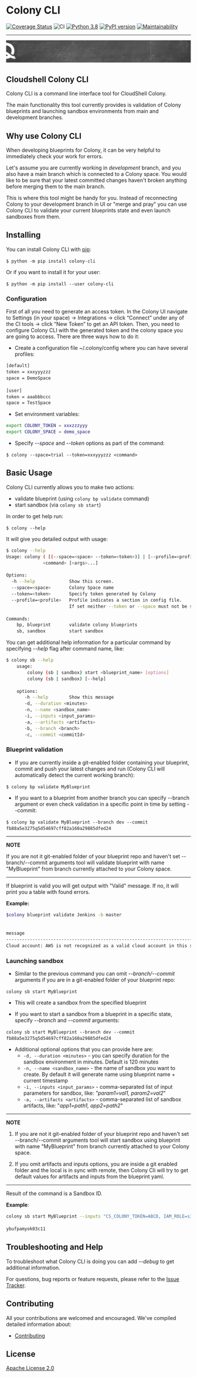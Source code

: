 # Colony CLI

[![Coverage Status](https://coveralls.io/repos/github/QualiSystemsLab/colony-cli/badge.svg?branch=dev)](https://coveralls.io/github/QualiSystemsLab/colony-cli?branch=dev)
![CI](https://github.com/QualiSystemsLab/colony-cli/workflows/CI/badge.svg)
[![Python 3.8](https://img.shields.io/badge/python-3.8-blue.svg)](https://www.python.org/downloads/release/python-380/)
[![PyPI version](https://badge.fury.io/py/colony-cli.svg)](https://badge.fury.io/py/colony-cli)
[![Maintainability](https://api.codeclimate.com/v1/badges/5a9f730163de9b6231e6/maintainability)](https://codeclimate.com/github/QualiSystemsLab/colony-cli/maintainability)


---

![quali](quali.png)

## Cloudshell Colony CLI

Colony CLI is a command line interface tool for CloudShell Colony.

The main functionality this tool currently provides is validation of Colony blueprints and launching sandbox environments from main and development branches.

## Why use Colony CLI

When developing blueprints for Colony, it can be very helpful to immediately check your work for errors.

Let's assume you are currently working in *development* branch, and you also have a main branch which is connected
to a Colony space. You would like to be sure that your latest committed changes haven't broken anything before merging them to
the main branch.

This is where this tool might be handy for you. Instead of reconnecting Colony to your development branch in UI or "merge and pray" you can
use Colony CLI to validate your current blueprints state and even launch sandboxes from them.

## Installing

You can install Colony CLI with [pip](https://pip.pypa.io/en/stable/):

`$ python -m pip install colony-cli`

Or if you want to install it for your user:

`$ python -m pip install --user colony-cli`

### Configuration

First of all you need to generate an access token. In the Colony UI navigate to Settings (in your space) -> Integrations -> click “Connect” under any of the CI tools -> click “New Token” to get an API token.
Then, you need to configure Colony CLI with the generated token and the colony space you are going to access.
There are three ways how to do it:

* Create a configuration file ~/.colony/config where you can have several profiles:

```bash
[default]
token = xxxyyyzzz
space = DemoSpace

[user]
token = aaabbbccc
space = TestSpace
```


* Set environment variables:

```bash
export COLONY_TOKEN = xxxzzzyyy
export COLONY_SPACE = demo_space
```

* Specify _--space_ and _--token_ options as part of the command:

`$ colony --space=trial --token=xxxyyyzzz <command>`



## Basic Usage

Colony CLI currently allows you to make two actions:

- validate blueprint (using `colony bp validate` command)
- start sandbox (via `colony sb start`)

In order to get help run:

`$ colony --help`

It will give you detailed output with usage:

```bash
$ colony --help
Usage: colony ( [(--space=<space> --token=<token>)] | [--profile=<profile>] ) [--help] [--debug]
              <command> [<args>...]

Options:
  -h --help             Show this screen.
  --space=<space>       Colony Space name
  --token=<token>       Specify token generated by Colony
  --profile=<profile>   Profile indicates a section in config file.
                        If set neither --token or --space must not be specified.

Commands:
    bp, blueprint       validate colony blueprints
    sb, sandbox         start sandbox
```

You can get additional help information for a particular command by specifying *--help* flag after command name, like:

```bash
$ colony sb --help
    usage:
        colony (sb | sandbox) start <blueprint_name> [options]
        colony (sb | sandbox) [--help]

    options:
       -h --help        Show this message
       -d, --duration <minutes>
       -n, --name <sandbox_name>
       -i, --inputs <input_params>
       -a, --artifacts <artifacts>
       -b, --branch <branch>
       -c, --commit <commitId>
```

### Blueprint validation

* If you are currently inside a git-enabled folder containing your blueprint, commit and push your latest changes and run (Colony CLI will automatically detect the current working branch):

`$ colony bp validate MyBlueprint`

* If you want to a blueprint from another branch you can specify --branch argument or even check validation in a
specific point in time by setting --commit:

`$ colony bp validate MyBlueprint --branch dev --commit fb88a5e3275q5d54697cff82a160a29885dfed24`

---
**NOTE**

If you are not it git-enabled folder of your blueprint repo and haven't set --branch/--commit arguments tool will
validate blueprint with name "MyBlueprint" from branch currently attached to your Colony space.

---

If blueprint is valid you will get output with "Valid" message. If no, it will print you a table with found errors.

**Example:**

```bash
$colony blueprint validate Jenkins -b master


message                                                                      name                             code
---------------------------------------------------------------------------  -------------------------------  -------------------------------
Cloud account: AWS is not recognized as a valid cloud account in this space  Blueprint unknown cloud account  BLUEPRINT_UNKNOWN_CLOUD_ACCOUNT
```

### Launching sandbox

* Similar to the previous command you can omit *--branch/--commit* arguments if you are in a git-enabled folder of your blueprint repo:

`colony sb start MyBlueprint`

* This will create a sandbox from the specified blueprint

* If you want to start a sandbox from a blueprint in a specific state, specify _--branch_ and _--commit_ arguments:

`colony sb start MyBlueprint --branch dev --commit fb88a5e3275q5d54697cff82a160a29885dfed24`

* Additional optional options that you can provide here are:
  * `-d, --duration <minutes>` - you can specify duration for the sandbox environment in minutes. Default is 120 minutes
  * `-n, --name <sandbox_name>` - the name of sandbox you want to create. By default it will generate name using blueprint name + current timestamp
  * `-i, --inputs <input_params>` - comma-separated list of input parameters for sandbox, like: _"param1=val1, param2=val2_"
  * `-a, --artifacts <artifacts>` - comma-separated list of sandbox artifacts, like: "_app1=path1, app2=path2_"
  
---
**NOTE**

1. If you are not it git-enabled folder of your blueprint repo and haven't set --branch/--commit arguments tool will
start sandbox using blueprint with name "MyBlueprint" from branch currently attached to your Colony space.

2. If you omit artifacts and inputs options, you are inside a git enabled folder and the local is in sync with remote,
then Colony Cli will try to get default values for artifacts and inputs from the blueprint yaml.
---

Result of the command is a Sandbox ID.

**Example**:

```bash
colony sb start MyBlueprint --inputs "CS_COLONY_TOKEN=ABCD, IAM_ROLE=s3access-profile, BUCKET_NAME=abc"

ybufpamyok03c11
```


## Troubleshooting and Help

To troubleshoot what Colony CLI is doing you can add _--debug_ to get additional information.

For questions, bug reports or feature requests, please refer to the [Issue Tracker](https://github.com/QualiSystemsLab/colony-cli/issues).


## Contributing


All your contributions are welcomed and encouraged. We've compiled detailed information about:

* [Contributing](.github/contributing.md)


## License
[Apache License 2.0](https://github.com/QualiSystems/shellfoundry/blob/master/LICENSE)
